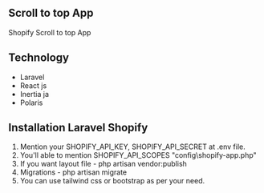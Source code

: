 
## Scroll to top App

Shopify Scroll to top App


## Technology

- Laravel
- React js
- Inertia ja
- Polaris


## Installation Laravel Shopify

1. Mention your SHOPIFY_API_KEY, SHOPIFY_API_SECRET at .env file.
2. You'll able to mention SHOPIFY_API_SCOPES "config\shopify-app.php"
3. If you want layout file - php artisan vendor:publish
4. Migrations - php artisan migrate
5. You can use tailwind css or bootstrap as per your need.